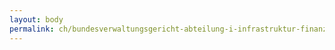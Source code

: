 ```yaml
---
layout: body
permalink: ch/bundesverwaltungsgericht-abteilung-i-infrastruktur-finanzen-und-personal-gerichtsschreiber/
---
```


